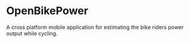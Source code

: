 # OpenBikePower
A cross platform mobile application for estimating the bike riders power output while cycling. 
